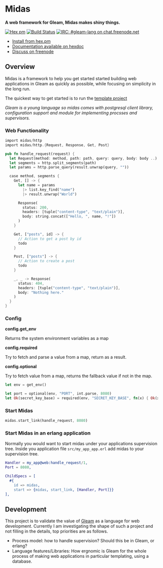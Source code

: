 # Midas

**A web framework for Gleam, Midas makes shiny things.**

[![Hex pm](http://img.shields.io/hexpm/v/Midas.svg?style=flat)](https://hex.pm/packages/midas)
[![Build Status](https://github.com/midas-framework/midas/workflows/test/badge.svg?branch=master)](https://github.com/midas-framework/midas/actions?query=workflow%3Atest)
[![IRC: #gleam-lang on chat.freenode.net](https://img.shields.io/badge/freenode%20chat-%23gleam--lang-indigo)](https://webchat.freenode.net/#gleam-lang)

- [Install from hex.pm](https://hex.pm/packages/midas)
- [Documentation available on hexdoc](https://hexdocs.pm/Midas)
- [Discuss on freenode](https://webchat.freenode.net/#gleam-lang)

## Overview

Midas is a framework to help you get started started building web applications in Gleam as quickly as possible, while focusing on simplicity in the long run.

The quickest way to get started is to run the [template project](https://github.com/midas-framework/template)

_Gleam is a young language so midas comes with postgresql client library, configuration support and module for implementing procsses and supervisors._

### Web Functionality

```rust
import midas/http
import midas/http.{Request, Response, Get, Post}

pub fn handle_request(request) {
  let Request(method: method, path: path, query: query, body: body ..) = request
  let segments = http.split_segments(path)
  let params = http.parse_query(result.unwrap(query, ""))

  case method, segments {
    Get, [] -> {
      let name = params
        |> list.key_find("name")
        |> result.unwrap("World")

      Response(
        status: 200,
        headers: [tuple("content-type", "text/plain")],
        body: string.concat(["Hello, ", name, "!"])
      )
    }

    Get, ["posts", id] -> {
      // Action to get a post by id
      todo
    }

    Post, ["posts"] -> {
      // Action to create a post
      todo
    }

    _, _ -> Response(
      status: 404,
      headers: [tuple("content-type", "text/plain")],
      body: "Nothing here."
    )
  }
}
```

### Config

**config.get_env**

Returns the system environment variables as a map

**config.required**

Try to fetch and parse a value from a map, return as a result.

**config.optional**

Try to fetch value from a map, returns the fallback value if not in the map.

```rust
let env = get_env()

let port = optional(env, "PORT", int.parse, 8080)
let Ok(secret_key_base) = required(env, "SECRET_KEY_BASE", fn(x) { Ok(x) })
```

### Start Midas

```rust
midas.start_link(handle_request, 8080)
```

### Start Midas in an erlang application

Normally you would want to start midas under your applications supervision tree.
Inside you application file `src/my_app_app.erl` add midas to your supervision tree.

```erlang
Handler = my_app@web:handle_request/1,
Port = 8080,

ChildSpecs = [
  #{
    id => midas,
    start => {midas, start_link, [Handler, Port]}}
],
```

## Development

This project is to validate the value of [Gleam](https://github.com/gleam-lang/gleam) as a language for web development. Currently I am investigating the shape of such a project and not filling in the details, top priorities are as follows.

- Process model: how to handle supervision? Should this be in Gleam, or erlang?
- Language features/Libraries: How ergnomic is Gleam for the whole process of making web applications in particular templating, using a database.
